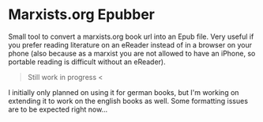 Marxists.org Epubber
====================

Small tool to convert a marxists.org book url into an Epub file.
Very useful if you prefer reading literature on an eReader instead
of in a browser on your phone (also because as a marxist you are
not allowed to have an iPhone, so portable reading is difficult
without an eReader).


> Still work in progress <


I initially only planned on using it for german books, but I'm working
on extending it to work on the english books as well. Some formatting
issues are to be expected right now...
